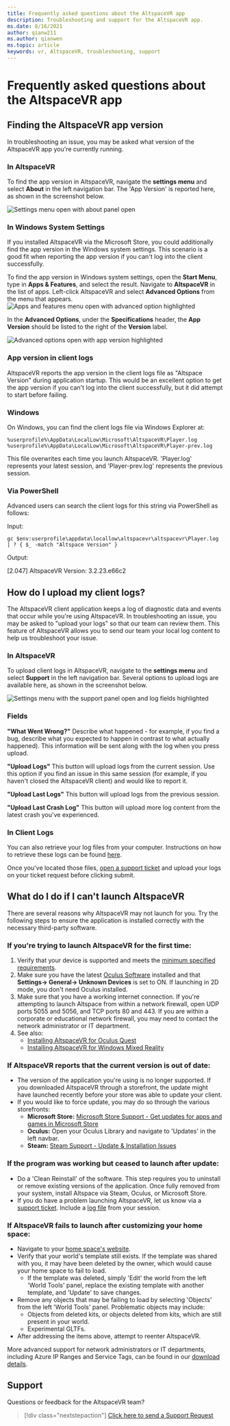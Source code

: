```yaml
---
title: Frequently asked questions about the AltspaceVR app
description: Troubleshooting and support for the AltspaceVR app.
ms.date: 8/16/2021
author: qianw211    
ms.author: qianwen
ms.topic: article
keywords: vr, AltspaceVR, troubleshooting, support
---
```


# Frequently asked questions about the AltspaceVR app

## Finding the AltspaceVR app version

In troubleshooting an issue, you may be asked what version of the AltspaceVR app you're currently running.

### In AltspaceVR

To find the app version in AltspaceVR, navigate the **settings menu** and select **About** in the left navigation bar. The 'App Version' is reported here, as shown in the screenshot below.

![Settings menu open with about panel open](images/app-version-img-01.png)

### In Windows System Settings

If you installed AltspaceVR via the Microsoft Store, you could additionally find the app version in the Windows system settings. This scenario is a good fit when reporting the app version if you can't log into the client successfully.

To find the app version in Windows system settings, 
open the **Start Menu**, 
type in **Apps & Features**, and select the result. 
Navigate to **AltspaceVR** in the list of apps. 
Left-click AltspaceVR and select **Advanced Options** from the menu that appears.
![Apps and features menu open with advanced option highlighted](images/app-version-img-02.png)

In the **Advanced Options**, under the **Specifications** header, the **App Version** should be listed to the right of the **Version** label.

![Advanced options open with app version highlighted](images/app-version-img-03.png)

### App version in client logs

AltspaceVR reports the app version in the client logs file as "Altspace Version" during application startup. This would be an excellent option to get the app version if you can't log into the client successfully, but it did attempt to start before failing.

### Windows

On Windows, you can find the client logs file via Windows Explorer at:

```
%userprofile%\AppData\LocalLow\Microsoft\AltspaceVR\Player.log
%userprofile%\AppData\LocalLow\Microsoft\AltspaceVR\Player-prev.log
```

This file overwrites each time you launch AltspaceVR. 'Player.log' represents your latest session, and 'Player-prev.log' represents the previous session.

### Via PowerShell

Advanced users can search the client logs for this string via PowerShell as follows:

Input:

```
gc $env:userprofile\appdata\locallow\altspacevr\altspacevr\Player.log | ? { $_ -match "Altspace Version" }
```

Output:

[2.047] AltspaceVR Version: 3.2.23.e66c2

## How do I upload my client logs?

The AltspaceVR client application keeps a log of diagnostic data and events that occur while you're using AltspaceVR. In troubleshooting an issue, you may be asked to "upload your logs" so that our team can review them. This feature of AltspaceVR allows you to send our team your local log content to help us troubleshoot your issue.

### In AltspaceVR

To upload client logs in AltspaceVR, navigate to the **settings menu** and select **Support** in the left navigation bar. Several options to upload logs are available here, as shown in the screenshot below.

![Settings menu with the support panel open and log fields highlighted](images/help-altvr-uploadlogs.png)

### Fields

**"What Went Wrong?"**
Describe what happened - for example, if you find a bug, describe what you expected to happen in contrast to what actually happened). This information will be sent along with the log when you press upload.

**"Upload Logs"**
This button will upload logs from the current session. Use this option if you find an issue in this same session (for example, if you haven't closed the AltspaceVR client) and would like to report it.

**"Upload Last Logs"**
This button will upload logs from the previous session.

**"Upload Last Crash Log"**
This button will upload more log content from the latest crash you've experienced.

### In Client Logs

You can also retrieve your log files from your computer. Instructions on how to retrieve these logs can be found [here](#app-version-in-client-logs).


Once you've located those files, [open a support ticket](https://help.altvr.com/hc/en-us/requests/new) and upload your logs on your ticket request before clicking submit.

## What do I do if I can't launch AltspaceVR

There are several reasons why AltspaceVR may not launch for you. Try the following steps to ensure the application is installed correctly with the necessary third-party software.

### If you're trying to launch AltspaceVR for the first time:

1. Verify that your device is supported and meets the [minimum specified requirements](../getting-started/system-requirements.md).
2. Make sure you have the latest [Oculus Software](https://www.oculus.com/setup) installed and that **Settings-> General-> Unknown Devices** is set to ON. If launching in 2D mode, you don't need Oculus installed.
3. Make sure that you have a working internet connection. If you're attempting to launch Altspace from within a network firewall, open UDP ports 5055 and 5056, and TCP ports 80 and 443. If you are within a corporate or educational network firewall, you may need to contact the network administrator or IT department.
4. See also:
    * [Installing AltspaceVR for Oculus Quest](../getting-started/oculus-installation.md)
    * [Installing AltspaceVR for Windows Mixed Reality](../getting-started/wmr-installation.md)

### If AltspaceVR reports that the current version is out of date:

* The version of the application you're using is no longer supported. If you downloaded AltspaceVR through a storefront, the update might have launched recently before your store was able to update your client.
* If you would like to force update, you may do so through the various storefronts:
    * **Microsoft Store:** [Microsoft Store Support - Get updates for apps and games in Microsoft Store](https://support.microsoft.com/account-billing/get-updates-for-apps-and-games-in-microsoft-store-a1fe19c0-532d-ec47-7035-d1c5a1dd464f)
    * **Oculus:** Open your Oculus Library and navigate to 'Updates' in the left navbar.
    * **Steam:** [Steam Support - Update & Installation Issues](https://support.steampowered.com/kb_article.php?ref=2274-IFLV-5334)

### If the program was working but ceased to launch after update:

* Do a 'Clean Reinstall' of the software. This step requires you to uninstall or remove existing versions of the application. Once fully removed from your system, install Altspace via Steam, Oculus, or Microsoft Store.
* If you do have a problem launching AltspaceVR, let us know via a [support ticket](https://help.altvr.com/hc/requests/new). Include a [log file](altspacevr-app-faq.md#how-do-i-upload-my-client-logs) from your session.

### If AltspaceVR fails to launch after customizing your home space:

* Navigate to your [home space's website](https://account.altvr.com/users/sign_in).
* Verify that your world's template still exists. If the template was shared with you, it may have been deleted by the owner, which would cause your home space to fail to load.
    * If the template was deleted, simply 'Edit' the world from the left 'World Tools' panel, replace the existing template with another template, and 'Update' to save changes.
* Remove any objects that may be failing to load by selecting 'Objects' from the left 'World Tools' panel. Problematic objects may include:
    * Objects from deleted kits, or objects deleted from kits, which are still present in your world.
    * Experimental GLTFs.
* After addressing the items above, attempt to reenter AltspaceVR.

More advanced support for network administrators or IT departments, including Azure IP Ranges and Service Tags, can be found in our [download details](https://www.microsoft.com/en-us/download/details.aspx?id=56519).

## Support

Questions or feedback for the AltspaceVR team? 

> [!div class="nextstepaction"]
> [Click here to send a Support Request](https://help.altvr.com/hc/requests/new)